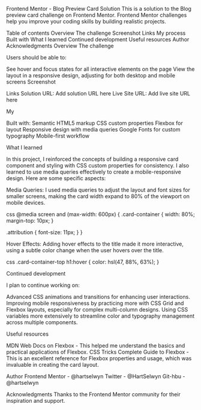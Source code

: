 Frontend Mentor - Blog Preview Card Solution
This is a solution to the Blog preview card challenge on Frontend Mentor. Frontend Mentor challenges help you improve your coding skills by building realistic projects.

Table of contents
Overview
The challenge
Screenshot
Links
My process
Built with
What I learned
Continued development
Useful resources
Author
Acknowledgments
Overview
The challenge

Users should be able to:

See hover and focus states for all interactive elements on the page
View the layout in a responsive design, adjusting for both desktop and mobile screens
Screenshot


Links
Solution URL: Add solution URL here
Live Site URL: Add live site URL here

My 

Built with:
Semantic HTML5 markup
CSS custom properties
Flexbox for layout
Responsive design with media queries
Google Fonts for custom typography
Mobile-first workflow

What I learned

In this project, I reinforced the concepts of building a responsive card component and styling with CSS custom properties for consistency. I also learned to use media queries effectively to create a mobile-responsive design. Here are some specific aspects:

Media Queries: I used media queries to adjust the layout and font sizes for smaller screens, making the card width expand to 80% of the viewport on mobile devices.

css
@media screen and (max-width: 600px) {
  .card-container {
    width: 80%;
    margin-top: 10px;
  }

  .attribution {
    font-size: 11px;
  }
}

Hover Effects: Adding hover effects to the title made it more interactive, using a subtle color change when the user hovers over the title.

css
.card-container-top h1:hover {
  color: hsl(47, 88%, 63%);
}

Continued development

I plan to continue working on:

Advanced CSS animations and transitions for enhancing user interactions.
Improving mobile responsiveness by practicing more with CSS Grid and Flexbox layouts, especially for complex multi-column designs.
Using CSS variables more extensively to streamline color and typography management across multiple components.

Useful resources

MDN Web Docs on Flexbox - This helped me understand the basics and practical applications of Flexbox.
CSS Tricks Complete Guide to Flexbox - This is an excellent reference for Flexbox properties and usage, which was invaluable in creating the card layout.

Author
Frontend Mentor - @hartselwyn
Twitter - @HartSelwyn
Git-hbu - @hartselwyn

Acknowledgments
Thanks to the Frontend Mentor community for their inspiration and support.